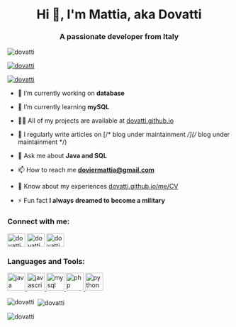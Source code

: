 <h1 align="center">Hi 👋, I'm Mattia, aka Dovatti</h1>
<h3 align="center">A passionate developer from Italy</h3>

<p align="left"> <img src="https://komarev.com/ghpvc/?username=dovatti&label=Profile%20views&color=0e75b6&style=flat" alt="dovatti" /> </p>

<p align="left"> <a href="https://github.com/ryo-ma/github-profile-trophy"><img src="https://github-profile-trophy.vercel.app/?username=dovatti" alt="dovatti" /></a> </p>

<p align="left"> <a href="https://twitter.com/dovatti" target="blank"><img src="https://img.shields.io/twitter/follow/dovatti?logo=twitter&style=for-the-badge" alt="dovatti" /></a> </p>

- 🔭 I’m currently working on **database**

- 🌱 I’m currently learning **mySQL**

- 👨‍💻 All of my projects are available at [dovatti.github.io](dovatti.github.io)

- 📝 I regularly write articles on [/* blog under maintainment */](/* blog under maintainment */)

- 💬 Ask me about **Java and SQL**

- 📫 How to reach me **doviermattia@gmail.com**

- 📄 Know about my experiences [dovatti.github.io/me/CV](dovatti.github.io/me/CV)

- ⚡ Fun fact **I always dreamed to become a military**

<h3 align="left">Connect with me:</h3>
<p align="left">
<a href="https://twitter.com/dovatti" target="blank"><img align="center" src="https://cdn.jsdelivr.net/npm/simple-icons@3.0.1/icons/twitter.svg" alt="dovatti" height="30" width="40" /></a>
<a href="https://instagram.com/dovatti" target="blank"><img align="center" src="https://cdn.jsdelivr.net/npm/simple-icons@3.0.1/icons/instagram.svg" alt="dovatti" height="30" width="40" /></a>
<a href="https://discord.gg/dovatti#8489" target="blank"><img align="center" src="https://cdn.jsdelivr.net/npm/simple-icons@3.0.1/icons/discord.svg" alt="dovatti#8489" height="30" width="40" /></a>
</p>

<h3 align="left">Languages and Tools:</h3>
<p align="left"> <a href="https://www.java.com" target="_blank"> <img src="https://devicons.github.io/devicon/devicon.git/icons/java/java-original-wordmark.svg" alt="java" width="40" height="40"/> </a> <a href="https://developer.mozilla.org/en-US/docs/Web/JavaScript" target="_blank"> <img src="https://devicons.github.io/devicon/devicon.git/icons/javascript/javascript-original.svg" alt="javascript" width="40" height="40"/> </a> <a href="https://www.mysql.com/" target="_blank"> <img src="https://devicons.github.io/devicon/devicon.git/icons/mysql/mysql-original-wordmark.svg" alt="mysql" width="40" height="40"/> </a> <a href="https://www.php.net" target="_blank"> <img src="https://devicons.github.io/devicon/devicon.git/icons/php/php-original.svg" alt="php" width="40" height="40"/> </a> <a href="https://www.python.org" target="_blank"> <img src="https://devicons.github.io/devicon/devicon.git/icons/python/python-original.svg" alt="python" width="40" height="40"/> </a> </p>

<p><img align="left" src="https://github-readme-stats.vercel.app/api/top-langs?username=dovatti&show_icons=true&locale=en&layout=compact" alt="dovatti" /></p>

<p>&nbsp;<img align="center" src="https://github-readme-stats.vercel.app/api?username=dovatti&show_icons=true&locale=en" alt="dovatti" /></p>

<p><img align="center" src="https://github-readme-streak-stats.herokuapp.com/?user=dovatti&" alt="dovatti" /></p>

